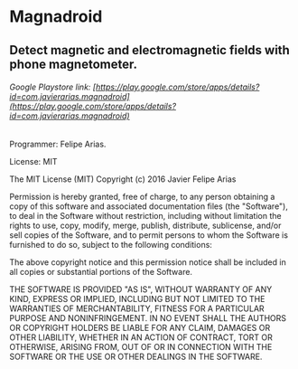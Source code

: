 # Magnadroid
## Detect magnetic and electromagnetic fields with phone magnetometer.
###### Google Playstore link: [https://play.google.com/store/apps/details?id=com.javierarias.magnadroid](https://play.google.com/store/apps/details?id=com.javierarias.magnadroid)

Programmer: Felipe Arias.

License: MIT

 The MIT License (MIT)
 Copyright (c) 2016 Javier Felipe Arias
 
 Permission is hereby granted, free of charge, to any person obtaining a copy of this software and associated documentation files (the "Software"),
 to deal in the Software without restriction, including without limitation the rights to use, copy, modify, merge, publish, distribute, sublicense,
 and/or sell copies of the Software, and to permit persons to whom the Software is furnished to do so, subject to the following conditions:
 
 The above copyright notice and this permission notice shall be included in all copies or substantial portions of the Software.
 
 THE SOFTWARE IS PROVIDED "AS IS", WITHOUT WARRANTY OF ANY KIND, EXPRESS OR IMPLIED, INCLUDING BUT NOT LIMITED TO THE WARRANTIES OF MERCHANTABILITY,
 FITNESS FOR A PARTICULAR PURPOSE AND NONINFRINGEMENT. IN NO EVENT SHALL THE AUTHORS OR COPYRIGHT HOLDERS BE LIABLE FOR ANY CLAIM, DAMAGES OR OTHER LIABILITY,
 WHETHER IN AN ACTION OF CONTRACT, TORT OR OTHERWISE, ARISING FROM, OUT OF OR IN CONNECTION WITH THE SOFTWARE OR THE USE OR OTHER DEALINGS IN THE SOFTWARE.
